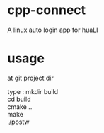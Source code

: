 # cpp-connect
A linux auto login app for huaLI

# usage
at git project dir 

type : mkdir build<br/>
       cd build<br/>
       cmake ..<br/>
       make<br/>
       ./postw <phone number> <password>
